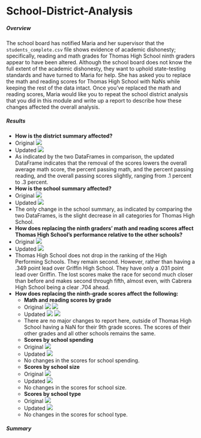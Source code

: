 # School-District-Analysis

##### Overview

The school board has notified Maria and her supervisor that the `students_complete.csv` file shows evidence of academic dishonesty; specifically, reading and math grades for Thomas High School ninth graders appear to have been altered. Although the school board does not know the full extent of the academic dishonesty, they want to uphold state-testing standards and have turned to Maria for help. She has asked you to replace the math and reading scores for Thomas High School with NaNs while keeping the rest of the data intact. Once you’ve replaced the math and reading scores, Maria would like you to repeat the school district analysis that you did in this module and write up a report to describe how these changes affected the overall analysis.

##### Results

- **How is the district summary affected?**
- Original
![](https://github.com/labinskin/School-District-Analysis/blob/main/Resources/Original%20District%20Summary.png)
- Updated
![](https://github.com/labinskin/School-District-Analysis/blob/main/Resources/Updated%20District%20Summary.png)
- As indicated by the two DataFrames in comparison, the updated DataFrame indicates that the removal of the scores lowers the overall average math score, the percent passing math, and the percent passing reading, and the overall passing scores slightly, ranging from .1 percent to .3 percent.
- **How is the school summary affected?**
- Original
![](https://github.com/labinskin/School-District-Analysis/blob/main/Resources/Original%20School%20Summary.png)
- Updated
![](https://github.com/labinskin/School-District-Analysis/blob/main/Resources/Updated%20School%20Summary%202.png)
- The only change in the school summary, as indicated by comparing the two DataFrames, is the slight decrease in all categories for Thomas High School.
- **How does replacing the ninth graders’ math and reading scores affect Thomas High School’s performance relative to the other schools?**
- Original
![](https://github.com/labinskin/School-District-Analysis/blob/main/Resources/Original%20Top%20and%20Bottom%20Five%20DataFrames.png)
- Updated
![](https://github.com/labinskin/School-District-Analysis/blob/main/Resources/Updated%20Top%20and%20Bottom%20Five%20DataFrames.png)
- Thomas High School does not drop in the ranking of the High Performing Schools. They remain second. However, rather than having a .349 point lead over Griffin High School. They have only a .031 point lead over Griffin. The lost scores make the race for second much closer than before and makes second through fifth, almost even, with Cabrera High School being a clear .704 ahead.
- **How does replacing the ninth-grade scores affect the following:**
  - **Math and reading scores by grade**
  - Original
  ![](https://github.com/labinskin/School-District-Analysis/blob/main/Resources/Original%20Math%20Scores%20by%20Grade.png)
  ![](https://github.com/labinskin/School-District-Analysis/blob/main/Resources/Original%20Reading%20Scores%20by%20Grade.png)
  - Updated
  ![](https://github.com/labinskin/School-District-Analysis/blob/main/Resources/Updated%20Math%20Scores%20by%20Grade.png)
  ![](https://github.com/labinskin/School-District-Analysis/blob/main/Resources/Updated%20Reading%20Scores%20by%20Grade.png)
  - There are no major changes to report here, outside of Thomas High School having a NaN for their 9th grade scores. The scores of their other grades and all other schools remains the same.
  - **Scores by school spending**
  - Original
  ![](https://github.com/labinskin/School-District-Analysis/blob/main/Resources/Original%20Scores%20by%20Spending.png)
  - Updated
  ![](https://github.com/labinskin/School-District-Analysis/blob/main/Resources/Updated%20Scores%20by%20School%20Spending.png)
  - No changes in the scores for school spending. 
  - **Scores by school size**
  - Original
  ![](https://github.com/labinskin/School-District-Analysis/blob/main/Resources/Original%20Scores%20by%20Size.png)
  - Updated
  ![](https://github.com/labinskin/School-District-Analysis/blob/main/Resources/Updated%20Scores%20by%20Size.png)
  - No changes in the scores for school size.
  - **Scores by school type**
  - Original
  ![](https://github.com/labinskin/School-District-Analysis/blob/main/Resources/Original%20Scores%20by%20Type.png)
  - Updated
  ![](https://github.com/labinskin/School-District-Analysis/blob/main/Resources/Updated%20Scores%20by%20Type.png)
  - No changes in the scores for school type.

##### Summary
